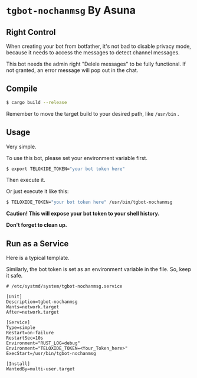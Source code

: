 # `tgbot-nochanmsg` By Asuna



## Right Control

When creating your bot from botfather, it's not bad to disable privacy mode, because it needs to access the messages to detect channel messages. 

This bot needs the admin right "Delele messages" to be fully functional. If not granted, an error message will pop out in the chat. 



## Compile 

```bash
$ cargo build --release 
```

Remember to move the target build to your desired path, like `/usr/bin` .



## Usage

Very simple.

To use this bot, please set your environment variable first. 

```bash
$ export TELOXIDE_TOKEN="your bot token here"
```

Then execute it. 

Or just execute it like this:

```bash
$ TELOXIDE_TOKEN="your bot token here" /usr/bin/tgbot-nochanmsg
```

**Caution! This will expose your bot token to your shell history.** 

**Don't forget to clean up.** 



## Run as a Service

Here is a typical template. 

Similarly, the bot token is set as an environment variable in the file. So, keep it safe. 

```properties
# /etc/systmd/system/tgbot-nochanmsg.service

[Unit]
Description=tgbot-nochanmsg
Wants=network.target
After=network.target

[Service]
Type=simple
Restart=on-failure
RestartSec=10s
Environment="RUST_LOG=debug"
Environment="TELOXIDE_TOKEN=<Your_Token_here>"
ExecStart=/usr/bin/tgbot-nochanmsg

[Install]
WantedBy=multi-user.target
```



